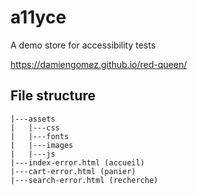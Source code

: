# a11yce
A demo store for accessibility tests

https://damiengomez.github.io/red-queen/

## File structure
```
|---assets
|   |---css
|   |---fonts
|   |---images
|   |---js
|---index-error.html (accueil)
|---cart-error.html (panier)
|---search-error.html (recherche)
```
